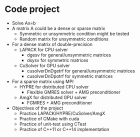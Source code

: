 # Code project
- Solve Ax=b
- A matrix A could be a dense or sparse matrix
    - Symmetric or unsymmetric condition might be tested
    - Random matrix for unsymmetric conditions
- For a dense matrix of double-precision
    - LAPACK for CPU solver
        - dgesv for general/unsymmetric matrices
        - dsysv for symmetric matrices
    - CuSolver for GPU solver
        - cusolverDnDgetrf for general/unsymmetric matrices
        - cusolverDnDpotrf for symmetric matrices
- For a sparse matrix using MPI
    - HYPRE for distributed CPU solver
        - Flexible GMRES solver + AMG preconditioner
    - AmgX for distributed GPU solver
        - FGMRES + AMG preconditioner
- Objectives of the project
    - Practice LAPACK/HYPRE/CuSolver/AmgX
    - Practice of CMake with cuda
    - Practice of unit-test using CTest
    - Practice of C++11 or C++14 implementation
